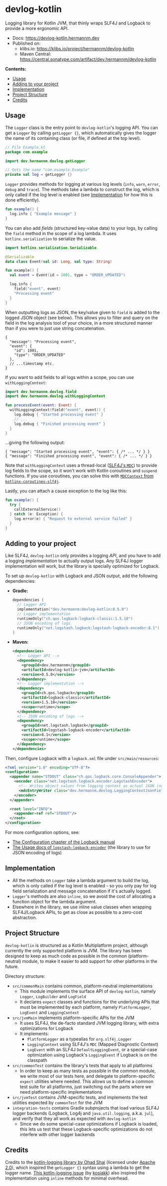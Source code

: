 # devlog-kotlin

Logging library for Kotlin JVM, that thinly wraps SLF4J and Logback to provide a more ergonomic API.

- Docs: https://devlog-kotlin.hermannm.dev
- Published on:
  - klibs.io: https://klibs.io/project/hermannm/devlog-kotlin
  - Maven Central: https://central.sonatype.com/artifact/dev.hermannm/devlog-kotlin

**Contents:**

- [Usage](#usage)
- [Adding to your project](#adding-to-your-project)
- [Implementation](#implementation)
- [Project Structure](#project-structure)
- [Credits](#credits)

## Usage

The `Logger` class is the entry point to `devlog-kotlin`'s logging API. You can get a `Logger` by
calling `getLogger {}`, which automatically gives the logger the name of its containing class (or
file, if defined at the top level).

```kotlin
// File Example.kt
package com.example

import dev.hermannm.devlog.getLogger

// Gets the name "com.example.Example"
private val log = getLogger {}
```

`Logger` provides methods for logging at various log levels (`info`, `warn`, `error`, `debug` and
`trace`). The methods take a lambda to construct the log, which is only called if the log level is
enabled (see [Implementation](#implementation) for how this is done efficiently).

```kotlin
fun example() {
  log.info { "Example message" }
}
```

You can also add _fields_ (structured key-value data) to your logs, by calling the `field` method in
the scope of a log lambda. It uses `kotlinx.serialization` to serialize the value.

```kotlin
import kotlinx.serialization.Serializable

@Serializable
data class Event(val id: Long, val type: String)

fun example() {
  val event = Event(id = 1001, type = "ORDER_UPDATED")

  log.info {
    field("event", event)
    "Processing event"
  }
}
```

When outputting logs as JSON, the key/value given to `field` is added to the logged JSON object (see
below). This allows you to filter and query on the field in the log analysis tool of your choice, in
a more structured manner than if you were to just use string concatenation.

<!-- prettier-ignore -->

```jsonc
{
  "message": "Processing event",
  "event": {
    "id": 1001,
    "type": "ORDER_UPDATED"
  },
  // ...timestamp etc.
}
```

If you want to add fields to all logs within a scope, you can use `withLoggingContext`:

```kotlin
import dev.hermannm.devlog.field
import dev.hermannm.devlog.withLoggingContext

fun processEvent(event: Event) {
  withLoggingContext(field("event", event)) {
    log.debug { "Started processing event" }
    // ...
    log.debug { "Finished processing event" }
  }
}
```

...giving the following output:

```jsonc
{ "message": "Started processing event", "event": { /* ... */ } }
{ "message": "Finished processing event", "event": { /* ... */ } }
```

Note that `withLoggingContext` uses a thread-local
([SLF4J's `MDC`](https://logback.qos.ch/manual/mdc.html)) to provide log fields to the scope, so it
won't work with Kotlin coroutines and `suspend` functions. If you use coroutines, you can solve this
with
[`MDCContext` from
`kotlinx-coroutines-slf4j`](https://kotlinlang.org/api/kotlinx.coroutines/kotlinx-coroutines-slf4j/kotlinx.coroutines.slf4j/-m-d-c-context/).

Lastly, you can attach a cause exception to the log like this:

```kotlin
fun example() {
  try {
    callExternalService()
  } catch (e: Exception) {
    log.error(e) { "Request to external service failed" }
  }
}
```

## Adding to your project

Like SLF4J, `devlog-kotlin` only provides a logging _API_, and you have to add a logging
_implementation_ to actually output logs. Any SLF4J logger implementation will work, but the
library is specially optimized for Logback.

To set up `devlog-kotlin` with Logback and JSON output, add the following dependencies:

- **Gradle:**
  ```kotlin
  dependencies {
    // Logger API
    implementation("dev.hermannm:devlog-kotlin:0.5.0")
    // Logger implementation
    runtimeOnly("ch.qos.logback:logback-classic:1.5.18")
    // JSON encoding of logs
    runtimeOnly("net.logstash.logback:logstash-logback-encoder:8.1")
  }
  ```
- **Maven:**
  ```xml
  <dependencies>
    <!-- Logger API -->
    <dependency>
      <groupId>dev.hermannm</groupId>
      <artifactId>devlog-kotlin-jvm</artifactId>
      <version>0.5.0</version>
    </dependency>
    <!-- Logger implementation -->
    <dependency>
      <groupId>ch.qos.logback</groupId>
      <artifactId>logback-classic</artifactId>
      <version>1.5.18</version>
      <scope>runtime</scope>
    </dependency>
    <!-- JSON encoding of logs -->
    <dependency>
      <groupId>net.logstash.logback</groupId>
      <artifactId>logstash-logback-encoder</artifactId>
      <version>8.1</version>
      <scope>runtime</scope>
    </dependency>
  </dependencies>
  ```

Then, configure Logback with a `logback.xml` file under `src/main/resources`:

```xml
<?xml version="1.0" encoding="UTF-8"?>
<configuration>
  <appender name="STDOUT" class="ch.qos.logback.core.ConsoleAppender">
    <encoder class="net.logstash.logback.encoder.LogstashEncoder">
      <!-- Writes object values from logging context as actual JSON (not escaped) -->
      <mdcEntryWriter class="dev.hermannm.devlog.LoggingContextJsonFieldWriter"/>
    </encoder>
  </appender>

  <root level="INFO">
    <appender-ref ref="STDOUT"/>
  </root>
</configuration>
```

For more configuration options, see:

- [The Configuration chapter of the Logback manual](https://logback.qos.ch/manual/configuration.html)
- [The Usage docs of
  `logstash-logback-encoder`](https://github.com/logfellow/logstash-logback-encoder#usage)
  (the library to use for JSON encoding of logs)

## Implementation

- All the methods on `Logger` take a lambda argument to build the log, which is only called if the
  log level is enabled - so you only pay for log field serialization and message concatenation if
  it's actually logged.
- `Logger`'s methods are also `inline`, so we avoid the cost of allocating a function object for the
  lambda argument.
- Elsewhere in the library, we use inline value classes when wrapping SLF4J/Logback APIs, to get as
  close as possible to a zero-cost abstraction.

## Project Structure

`devlog-kotlin` is structured as a Kotlin Multiplatform project, although currently the only
supported platform is JVM. The library has been designed to keep as much code as possible in the
common (platform-neutral) module, to make it easier to add support for other platforms in the
future.

Directory structure:

- `src/commonMain` contains common, platform-neutral implementations
  - This module implements the surface API of `devlog-kotlin`, namely `Logger`, `LogBuilder` and
    `LogField`
  - It declares `expect` classes and functions for the underlying APIs that must be implemented by
    each platform, namely `PlatformLogger`, `LogEvent` and `LoggingContext`
- `src/jvmMain` implements platform-specific APIs for the JVM
  - It uses SLF4J, the de-facto standard JVM logging library, with extra optimizations for Logback
  - It implements:
    - `PlatformLogger` as a typealias for `org.slf4j.Logger`
    - `LoggingContext` using SLF4J's `MDC` (Mapped Diagnostic Context)
    - `LogEvent` with an SLF4J `DefaultLoggingEvent`, or a special-case optimization using
      Logback's `LoggingEvent` if Logback is on the classpath
- `src/commonTest` contains the library's tests that apply to all platforms
  - In order to keep as many tests as possible in the common module, we write most of our tests
    here, and delegate to platform-specific `expect` utilities where needed. This allows us to
    define a common test suite for all platforms, just switching out the parts where we need
    platform-specific implementations
- `src/jvmTest` contains JVM-specific tests, and implements the test utilities expected by
  `commonTest`
  for the JVM
- `integration-tests` contains Gradle subprojects that load various SLF4J logger backends (Logback,
  Log4j and `java.util.logging`, a.k.a. `jul`), and verify that they all work as expected with
  `devlog-kotlin`
  - Since we do some special-case optimizations if Logback is loaded, this lets us test that these
    Logback-specific optimizations do not interfere with other logger backends

## Credits

Credits to the [kotlin-logging library by Ohad Shai](https://github.com/oshai/kotlin-logging)
(licensed under
[Apache 2.0](https://github.com/oshai/kotlin-logging/blob/c91fe6ab71b9d3470fae71fb28c453006de4e584/LICENSE)),
which inspired the `getLogger {}` syntax using a lambda to get the logger name.
[This kotlin-logging issue](https://github.com/oshai/kotlin-logging/issues/34) (by
[kosiakk](https://github.com/kosiakk)) also inspired the implementation using `inline` methods for
minimal overhead.
